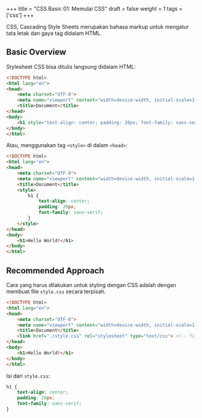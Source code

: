 +++
title = "CSS Basic 01: Memulai CSS"
draft = false
weight = 1
tags = ['css']
+++

CSS, Cascading Style Sheets merupakan bahasa markup untuk mengatur tata letak dan gaya tag didalam HTML.

## Basic Overview

Stylesheet CSS bisa ditulis langsung didalam HTML: 

```html
<!DOCTYPE html>
<html lang="en">
<head>
    <meta charset="UTF-8">
    <meta name="viewport" content="width=device-width, initial-scale=1.0">
    <title>Document</title>
</head>
<body>
    <h1 style="text-align: center; padding: 20px; font-family: sans-serif;">Hello World!</h1>
</body>
</html>
```
Atau, menggunakan tag `<style>` di dalam `<head>`: 
```html
<!DOCTYPE html>
<html lang="en">
<head>
    <meta charset="UTF-8">
    <meta name="viewport" content="width=device-width, initial-scale=1.0">
    <title>Document</title>
    <style>
        h1 {
            text-align: center; 
            padding: 20px; 
            font-family: sans-serif;
        }
    </style>
</head>
<body>
    <h1>Hello World!</h1>
</body>
</html>
```

## Recommended Approach

Cara yang harus dilakukan untuk styling dengan CSS adalah dengan membuat file `style.css` secara terpisah.

```html
<!DOCTYPE html>
<html lang="en">
<head>
    <meta charset="UTF-8">
    <meta name="viewport" content="width=device-width, initial-scale=1.0">
    <title>Document</title>
    <link href="./style.css" rel="stylesheet" type="text/css"> <!-- file style.css terletak di direktori yang sama -->
</head>
<body>
    <h1>Hello World!</h1>
</body>
</html>
```

Isi dari `style.css`:

```css
h1 {
    text-align: center; 
    padding: 20px; 
    font-family: sans-serif;
}
```